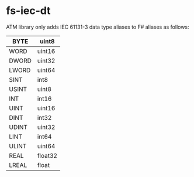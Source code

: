 # fs-iec-dt
ATM library only adds IEC 61131-3 data type aliases to F#
aliases as follows:

| BYTE  | uint8   |
|-------|---------|
| WORD  | uint16  |
| DWORD | uint32  |
| LWORD | uint64  |
| SINT  | int8    |
| USINT | uint8   |
| INT   | int16   |
| UINT  | uint16  |
| DINT  | int32   |
| UDINT | uint32  |
| LINT  | int64   |
| ULINT | uint64  |
| REAL  | float32 |
| LREAL | float   |
